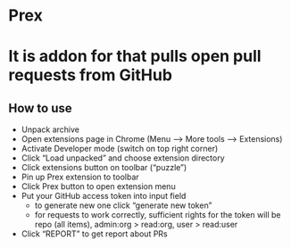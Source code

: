 Prex
======
# It is addon for that pulls open pull requests from GitHub

How to use
---------
* Unpack archive
* Open extensions page in Chrome (Menu —> More tools —> Extensions)
* Activate Developer mode (switch on top right corner)
* Click “Load unpacked” and choose extension directory
* Click extensions button on toolbar (“puzzle”)
* Pin up Prex extension to toolbar
* Click Prex button to open extension menu
* Put your GitHub access token into input field 
  * to generate new one click “generate new token”
  * for requests to work correctly, sufficient rights for the token will be repo (all items), admin:org > read:org, user > read:user
* Click “REPORT” to get report about PRs


